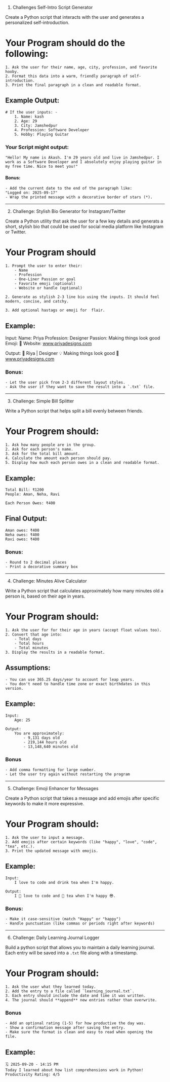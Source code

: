 1. Challenges Self-Intro Script Generator

Create a Python script that interacts with the user and generates a personalized self-introduction.
# Your Program should do the following:
    1. Ask the user for their name, age, city, profession, and favorite hooby.
    2. Format this data into a warm, friendly paragraph of self-introduction.
    3. Print the final paragraph in a clean and readable format.

## Example Output:
    # If the user inputs: -
        1. Name: kash
        2. Age: 29
        3. City: Jamshedpur
        4. Profession: Software Developer
        5. Hobby: Playing Guitar

### Your Script might output:
    "Hello! My name is Akash. I'm 29 years old and live in Jamshedpur. I work as a Software Developer and I absolutely enjoy playing guitar in my free time. Nice to meet you!"

#### Bonus:
    - Add the current date to the end of the paragraph like:
    "Logged on: 2025-09-17"
    - Wrap the printed message with a decorative border of stars (*).

---------------------------------------------------------------------------------------------------
2. Challenge: Stylish Bio Generator for Instagram/Twitter

Create a Python utility thst ask the user for a few key details and generats a short, stylish bio that could be used for social media platform like Instagram or Twitter.

# Your Program should
    1. Prompt the user to enter their:
        - Name
        - Profession
        - One-Liner Passion or goal
        - Favorite emoji (optional)
        - Website or handle (optional)
    
    2. Generate as stylish 2-3 line bio using the inputs. It should feel modern, concise, and catchy.

    3. Add optional hastags or emoji for  flair.

## Example:

Input:
    Name: Priya
    Profession: Designer
    Passion: Making things look good
    Emoji: 🎨
    Website: www.priyadesigns.com

Output:
    🎨 Riya | Designer
    💡 Making things look good
    🌟 www.priyadesigns.com

### Bonus:
    - Let the user pick from 2-3 different layout styles.
    - Ask the user if they want to save the result into a `.txt` file.

---------------------------------------------------------------------------------------------------
3. Challenge: Simple Bill Splitter

Write a Python script that helps split a bill evenly between friends.

# Your Progrem should:
    1. Ask how many people are in the group.
    2. Ask for each person's name.
    3. Ask for the total bill amount.
    4. Calculate the amount each person should pay.
    5. Display how much each person owes in a clean and readable format.

## Example:
    Total Bill: ₹1200
    People: Aman, Neha, Ravi

    Each Person Owes: ₹400

## Final Output:
    Aman owes: ₹400
    Neha owes: ₹400
    Ravi owes: ₹400

### Bonus:
    - Round to 2 decimal places
    - Print a decorative summary box

---------------------------------------------------------------------------------------------------
4. Challenge: Minutes Alive Calculator

Write a Python script that calculates approximately how many minutes old a person is, based on their age in years.

# Your Program should:
    1. Ask the user for for their age in years (accept float values too).
    2. Convert that age into:
        - Total days
        - Total hours
        - Total minutes
    3. Display the results in a readable format.

## Assumptions:
    - You can use 365.25 days/year to account for leap years.
    - You don't need to handle time zone or exact birthdates in this version.

## Example:
    Input:
        Age: 25

    Output:
        You are approximately:
            - 9,131 days old
            - 219,144 hours old
            - 13,148,640 minutes old

### Bonus
    - Add comma formatting for large number.
    - Let the user try again without restarting the program

---------------------------------------------------------------------------------------------------
5. Challenge: Emoji Enhancer for Messages

Create a Python script that takes a message and add emojis after specific keywords to make it more expressive.

# Your Program should:
    1. Ask the user to input a message.
    2. Add emojis after certain keywords (like "happy", "love", "code", "tea", etc.).
    3. Print the updated message with emojis.

## Example:
    Input:
        I love to code and drink tea when I'm happy.

    Output:
        I 🎉 love to code and 🍵 tea when I'm happy 😎.

### Bonus:
    - Make it case-sensitive (match "Happy" or "happy")
    - Handle punctuation (like commas or periods right after keywords)

---------------------------------------------------------------------------------------------------
6. Challenge: Daily Learning Journal Logger

Build a python script that allows you to maintain a daily learning journal. Each entry will be saved into a `.txt`
file along with a timestamp.

# Your Program should:
    1. Ask the user what they learned today.
    2. Add the entry to a file called `learning_journal.txt`.
    3. Each entry should include the date and time it was written.
    4. The journal should **append** new entries rather than overwrite.

### Bonus
    - Add an optional rating (1-5) for how productive the day was.
    - Show a confirmation message after saving the entry.
    - Make sure the format is clean and easy to read when opening the file.

## Example:
    🗓️ 2025-09-20 - 14:15 PM
    Today I learned about how list comprehensions work in Python!
    Productivity Rating: 4/5